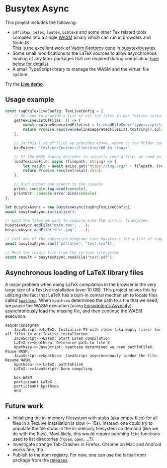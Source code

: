 # Busytex Async

This project includes the following:

- `pdflatex`, `xetex`, `luatex`, `bibtex8` and some other Tex related tools compiled into a single [WASM](https://de.wikipedia.org/wiki/WebAssembly) binary which can run in browsers and NodeJS.<br>
      This is the excellent work of [Vadim Kantorov](https://github.com/vadimkantorov) done in [busytex/busytex](https://github.com/busytex/busytex).
- Some small modifications to the LaTeX sources to allow asynchronous loading of any latex packages that are required during compilation ([see below for details](#asynchronous-loading-of-latex-library-files)).
- A small TypeScript library to manage the WASM and the virtual file system.

Try the **[Live demo](https://bnw.github.io/busytex-async/example/)**.


Usage example
-----
```typescript
const tugOrgTexLiveConfig: TexLiveConfig = {
    // We need to provide a list of all the files in our TexLive installation
    getTexLiveListOfFiles: () => {
        const newlineSeperatedFileList = fs.readFileSync("typescript/test/assets/TexLiveFilesTugOrg.txt");
        return Promise.resolve(newlineSeperatedFileList.toString().split("\n"));
    },

    // In this list of files we provided above, where is the folder containing the binaries?
    binFolder: "texlive/Contents/live/bin/x86_64-linux/",

    // If the WASM binary deciedes to actually read a file, we need to provide it.
    loadTexLiveFile: async (filepath: string) => {
        let result = await axios.get("https://tug.org/" + filepath, {responseType: 'arraybuffer'});
        return Promise.resolve(result.data);
    },

    // Bind stdout and stderr to the console
    print: console.log.bind(console),
    printErr: console.error.bind(console)
};

let busytexAsync = new BusytexAsync(tugOrgTexLiveConfig);
await busytexAsync.initialize();

// Load the files we want to compile into the virtual filesystem
busytexAsync.addFile("main.tex", ...);
busytexAsync.addFile("test.jpg", ...);

// Call one of the supported programs (see busytex.c for a list of supported programs)
await busytexAsync.run(["pdflatex", "test.tex"]);

// Read the result file from the virtual filesystem
const result = busytexAsync.readFile("test.pdf");
```

Asynchronous loading of LaTeX library files
-----
A major problem when doing LaTeX compilation in the browser is the very large size of a TexLive installation (over 10 GB).
This project solves this by utilizing the fact that LaTeX has a built-in central mechanism to locate files called [`kpathsea`](https://tug.org/kpathsea/).
When `kpathsea` determined the path to a file that we need, we pause the WASM execution (using [Emscripten's Asyncify](https://emscripten.org/docs/porting/asyncify.html)),
asynchronously load the missing file, and then continue the WASM execution.

```mermaid
sequenceDiagram
    JavaScript->>LaTeX: Initialize FS with stubs (aka empty files) for all files in our TexLive installation
    JavaScript->>LaTeX: Start LaTeX compilation
    LaTeX->>+kpathsea: Determine path to file X
    kpathsea->>JavaScript: kpathsea determined we need pathToFileX. Pause WASM.
    JavaScript->>kpathsea: JavaScript asynchronously loaded the file. Resume WASM.
    kpathsea-->>-LaTeX: pathToFileX
    LaTeX-->>JavaScript: Done compiling

    box WASM
    participant LaTeX
    participant kpathsea
    end
```

Future work
-----
* Initializing the in-memory filesystem with stubs (aka empty files) for all files in a TexLive installation is slow (~ 15s).
  Instead, one could try to populate the file stubs in the in-memory filesystem on demand (like we do with the files).
  Most likely, this would require patching `libc` functions used to list directories (`fopen`, `open`, ...?).
* Investigate strange Tab-Crashes in Firefox. Chrome on Mac and Android works fine, tho.
* Publish to the npm registry. For now, one can use the tarball npm package from the [releases](https://github.com/bnw/busytex-async/releases/).
